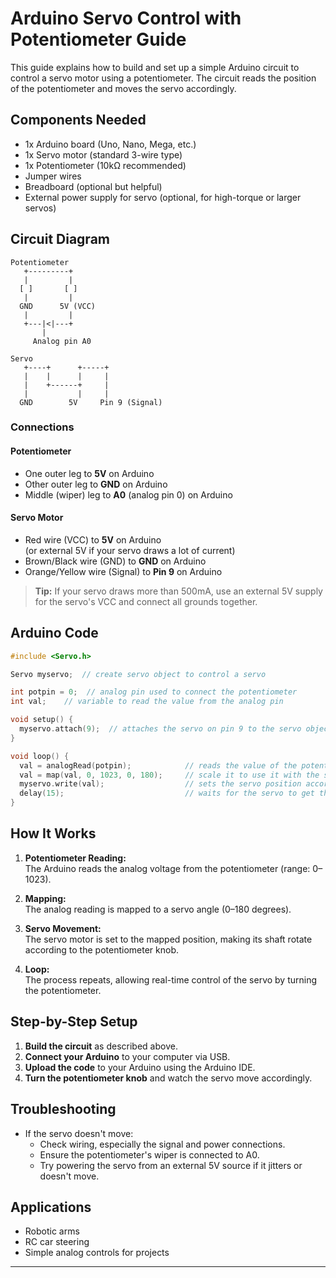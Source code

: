 # Arduino Servo Control with Potentiometer Guide

This guide explains how to build and set up a simple Arduino circuit to control a servo motor using a potentiometer. The circuit reads the position of the potentiometer and moves the servo accordingly.

## Components Needed

- 1x Arduino board (Uno, Nano, Mega, etc.)
- 1x Servo motor (standard 3-wire type)
- 1x Potentiometer (10kΩ recommended)
- Jumper wires
- Breadboard (optional but helpful)
- External power supply for servo (optional, for high-torque or larger servos)

## Circuit Diagram

```
Potentiometer
   +---------+
   |         |
  [ ]       [ ] 
   |         |
  GND      5V (VCC)
   |         |
   +---|<|---+
       |
     Analog pin A0

Servo
   +----+      +-----+
   |    |      |     |
   |    +------+     |
   |           |     |
  GND        5V     Pin 9 (Signal)
```

### Connections

#### Potentiometer
- One outer leg to **5V** on Arduino
- Other outer leg to **GND** on Arduino
- Middle (wiper) leg to **A0** (analog pin 0) on Arduino

#### Servo Motor
- Red wire (VCC) to **5V** on Arduino  
  (or external 5V if your servo draws a lot of current)
- Brown/Black wire (GND) to **GND** on Arduino
- Orange/Yellow wire (Signal) to **Pin 9** on Arduino

> **Tip:** If your servo draws more than 500mA, use an external 5V supply for the servo's VCC and connect all grounds together.

## Arduino Code

```cpp
#include <Servo.h>

Servo myservo;  // create servo object to control a servo

int potpin = 0;  // analog pin used to connect the potentiometer
int val;    // variable to read the value from the analog pin

void setup() {
  myservo.attach(9);  // attaches the servo on pin 9 to the servo object
}

void loop() {
  val = analogRead(potpin);            // reads the value of the potentiometer (value between 0 and 1023)
  val = map(val, 0, 1023, 0, 180);     // scale it to use it with the servo (value between 0 and 180)
  myservo.write(val);                  // sets the servo position according to the scaled value
  delay(15);                           // waits for the servo to get there
}
```

## How It Works

1. **Potentiometer Reading:**  
   The Arduino reads the analog voltage from the potentiometer (range: 0–1023).

2. **Mapping:**  
   The analog reading is mapped to a servo angle (0–180 degrees).

3. **Servo Movement:**  
   The servo motor is set to the mapped position, making its shaft rotate according to the potentiometer knob.

4. **Loop:**  
   The process repeats, allowing real-time control of the servo by turning the potentiometer.

## Step-by-Step Setup

1. **Build the circuit** as described above.
2. **Connect your Arduino** to your computer via USB.
3. **Upload the code** to your Arduino using the Arduino IDE.
4. **Turn the potentiometer knob** and watch the servo move accordingly.

## Troubleshooting

- If the servo doesn't move:
  - Check wiring, especially the signal and power connections.
  - Ensure the potentiometer's wiper is connected to A0.
  - Try powering the servo from an external 5V source if it jitters or doesn't move.

## Applications

- Robotic arms
- RC car steering
- Simple analog controls for projects

---

